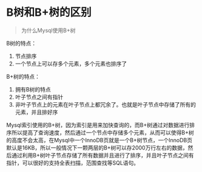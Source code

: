
# B树和B+树的区别

> 为什么Mysql使用B+树   

B树的特点：
1. 节点排序
2. 一个节点上可以存多个元素，多个元素也排序了

B+树的特点：
1. 拥有B树的特点
2. 叶子节点之间有指针
3. 非叶子节点上的元素在叶子节点上都冗余了。也就是叶子节点中存储了所有的元素，并且排好序


Mysql索引使用的B+树，因为索引是用来加快查询的，而B+树通过对数据进行排序所以提高了查询速度，然后通过一个节点中存储多个元素，从而可以使得B+树的高度不会太高，在Mysql中一个InnoDB页就是一个B+树节点，一个InnoDB页默认是16KB，所以一般情况下一颗两层的B+树可以存2000万行左右的数据，然后通过利用B+树叶子节点存储了所有数据并且进行了排序，并且叶子节点之间有指针，可以很好的支持全表扫描，范围查找等SQL语句。